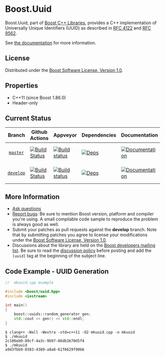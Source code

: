 # Boost.Uuid

Boost.Uuid, part of [Boost C++ Libraries](http://boost.org),
provides a C++ implementation of Universally Unique Identifiers (UUID) as described in [RFC 4122](https://datatracker.ietf.org/doc/rfc4122/) and [RFC 9562](https://datatracker.ietf.org/doc/rfc9562/).

See [the documentation](http://boost.org/libs/uuid) for more information.

## License

Distributed under the [Boost Software License, Version 1.0](https://www.boost.org/LICENSE_1_0.txt).

## Properties

* C++11 (since Boost 1.86.0)
* Header-only

## Current Status

Branch          | Github Actions | Appveyor | Dependencies | Documentation | Test Matrix |
:-------------: | -------------- | -------- | ------------ | ------------- | ----------- |
[`master`](https://github.com/boostorg/uuid/tree/master) | [![Build Status](https://github.com/boostorg/uuid/actions/workflows/ci.yml/badge.svg?branch=master)](https://github.com/boostorg/uuid/actions?query=branch:master) | [![Build status](https://ci.appveyor.com/api/projects/status/rmp9xmse2b6urkjv/branch/master?svg=true)](https://ci.appveyor.com/project/cppalliance/uuid/branch/master) | [![Deps](https://img.shields.io/badge/deps-master-brightgreen.svg)](https://pdimov.github.io/boostdep-report/master/uuid.html) | [![Documentation](https://img.shields.io/badge/docs-master-brightgreen.svg)](http://www.boost.org/doc/libs/master/doc/html/uuid.html) | [![Enter the Matrix](https://img.shields.io/badge/matrix-master-brightgreen.svg)](https://regression.boost.io/master/developer/uuid.html)
[`develop`](https://github.com/boostorg/uuid/tree/develop) | [![Build Status](https://github.com/boostorg/uuid/actions/workflows/ci.yml/badge.svg?branch=develop)](https://github.com/boostorg/uuid/actions?query=branch:develop) | [![Build status](https://ci.appveyor.com/api/projects/status/rmp9xmse2b6urkjv/branch/develop?svg=true)](https://ci.appveyor.com/project/cppalliance/uuid/branch/develop) | [![Deps](https://img.shields.io/badge/deps-develop-brightgreen.svg)](https://pdimov.github.io/boostdep-report/develop/uuid.html) | [![Documentation](https://img.shields.io/badge/docs-develop-brightgreen.svg)](http://www.boost.org/doc/libs/develop/doc/html/uuid.html) | [![Enter the Matrix](https://img.shields.io/badge/matrix-develop-brightgreen.svg)](https://regression.boost.io/develop/developer/uuid.html)

## More Information

* [Ask questions](http://stackoverflow.com/questions/ask?tags=c%2B%2B,boost,boost-uuid)
* [Report bugs](https://github.com/boostorg/uuid/issues): Be sure to mention Boost version, platform and compiler you're using. A small compilable code sample to reproduce the problem is always good as well.
* Submit your patches as pull requests against the **develop** branch. Note that by submitting patches you agree to license your modifications under the [Boost Software License, Version 1.0](https://www.boost.org/LICENSE_1_0.txt).
* Discussions about the library are held on the [Boost developers mailing list](http://www.boost.org/community/groups.html#main). Be sure to read the [discussion policy](http://www.boost.org/community/policy.html) before posting and add the `[uuid]` tag at the beginning of the subject line.

## Code Example - UUID Generation

```cpp
//  mkuuid.cpp example

#include <boost/uuid.hpp>
#include <iostream>

int main()
{
    boost::uuids::random_generator gen;
    std::cout << gen() << std::endl;
}
```

```shell
$ clang++ -Wall -Wextra -std=c++11 -O2 mkuuid.cpp -o mkuuid
$ ./mkuuid
2c186eb0-89cf-4a3c-9b97-86db1670d5f4
$ ./mkuuid
a9d3fbb9-0383-4389-a8a8-61f6629f90b6
```
